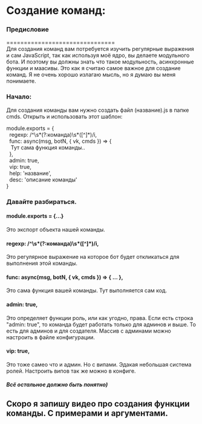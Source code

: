 # Создание команд:

### Предисловие
===============================</br>
  Для создания команд вам потребуется изучить регулярные выражения и сам JavaScript, так как используя моё ядро, вы делаете модульного бота. И поэтому вы должны знать что такое модульность, асинхронные функции и маасивы. Это как я считаю самое важное для создание команд.
  Я не очень хорошо излагаю мысль, но я думаю вы меня понимаете.
### Начало:
Для создания команды вам нужно создать файл (название).js в папке cmds.
Открыть и использовать этот шаблон:

module.exports = { </br>
&nbsp;&nbsp;regexp: /^\s*(?:команда)\s*([^]*)/i, </br>
&nbsp;&nbsp;func: async(msg, botN, { vk, cmds }) => { </br>
&nbsp;&nbsp;&nbsp;Тут сама функция команды.. </br>
&nbsp;&nbsp;}, </br>
&nbsp;&nbsp;admin: true, </br>
&nbsp;&nbsp;vip: true, </br>
&nbsp;&nbsp;help: 'название', </br>
&nbsp;&nbsp;desc: 'описание команды' </br>
}

### Давайте разбираться.

#### module.exports = {...}

Это экспорт объекта нашей команды.</br>

#### regexp: /^\s*(?:команда)\s*([^]*)/i,

Это регулярное выражение на которое бот будет откликаться для выполнения этой команды.

#### func: async(msg, botN, { vk, cmds }) => { ... },

Это сама функция вашей команды. Тут выполняется сам код.

#### admin: true,

Это определяет функции роль, или как угодно, права. Если есть строка "admin: true", то команда будет работать только для админов и выше. То есть для админов и для создателя. Массив с админами можно настроить в файле конфигурации.

#### vip: true,

Это тоже самео что и админ. Но с випами. Эдакая небольшая система ролей. Настроить випов так же можно в конфиге.

##### Всё остальное должно быть понятно)

## Скоро я запишу видео про создания функции команды. С примерами и аргументами.
